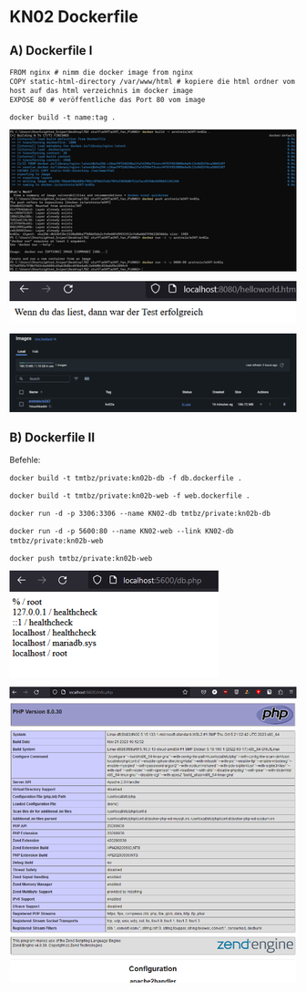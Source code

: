 # KN02 Dockerfile

## A) Dockerfile I

```docker
FROM nginx # nimm die docker image from nginx
COPY static-html-directory /var/www/html # kopiere die html ordner vom host auf das html verzeichnis im docker image
EXPOSE 80 # veröffentliche das Port 80 vom image
```

`docker build -t name:tag .`

![](./Images/A/docker_build.png)

![](./Images/A/page.png)

![](./Images/A/images.png)

## B) Dockerfile II

Befehle:

`docker build -t tmtbz/private:kn02b-db -f db.dockerfile .`

`docker build -t tmtbz/private:kn02b-web -f web.dockerfile .`

`docker run -d -p 3306:3306 --name KN02-db tmtbz/private:kn02b-db`

`docker run -d -p 5600:80 --name KN02-web --link KN02-db tmtbz/private:kn02b-web`

`docker push tmtbz/private:kn02b-web`

![](./Images/B/db_php.png)

![](./Images/B/info_php.png)
